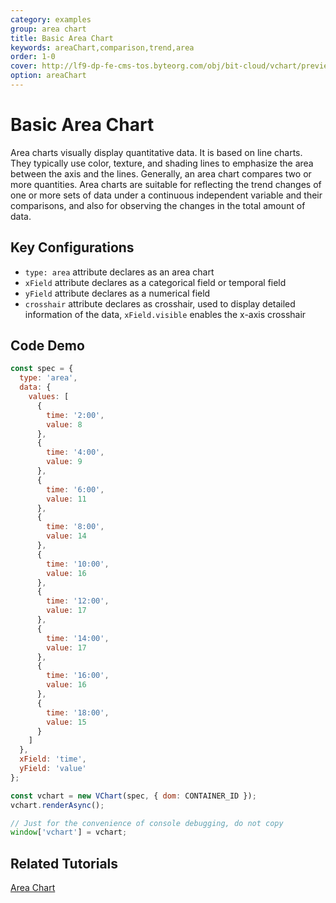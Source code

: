 ```yaml
---
category: examples
group: area chart
title: Basic Area Chart
keywords: areaChart,comparison,trend,area
order: 1-0
cover: http://lf9-dp-fe-cms-tos.byteorg.com/obj/bit-cloud/vchart/preview/area-chart/basic-area.png
option: areaChart
---
```


# Basic Area Chart

Area charts visually display quantitative data. It is based on line charts. They typically use color, texture, and shading lines to emphasize the area between the axis and the lines. Generally, an area chart compares two or more quantities. Area charts are suitable for reflecting the trend changes of one or more sets of data under a continuous independent variable and their comparisons, and also for observing the changes in the total amount of data.

## Key Configurations

- `type: area` attribute declares as an area chart
- `xField` attribute declares as a categorical field or temporal field
- `yField` attribute declares as a numerical field
- `crosshair` attribute declares as crosshair, used to display detailed information of the data, `xField.visible` enables the x-axis crosshair

## Code Demo

```javascript livedemo
const spec = {
  type: 'area',
  data: {
    values: [
      {
        time: '2:00',
        value: 8
      },
      {
        time: '4:00',
        value: 9
      },
      {
        time: '6:00',
        value: 11
      },
      {
        time: '8:00',
        value: 14
      },
      {
        time: '10:00',
        value: 16
      },
      {
        time: '12:00',
        value: 17
      },
      {
        time: '14:00',
        value: 17
      },
      {
        time: '16:00',
        value: 16
      },
      {
        time: '18:00',
        value: 15
      }
    ]
  },
  xField: 'time',
  yField: 'value'
};

const vchart = new VChart(spec, { dom: CONTAINER_ID });
vchart.renderAsync();

// Just for the convenience of console debugging, do not copy
window['vchart'] = vchart;
```

## Related Tutorials

[Area Chart](link)
